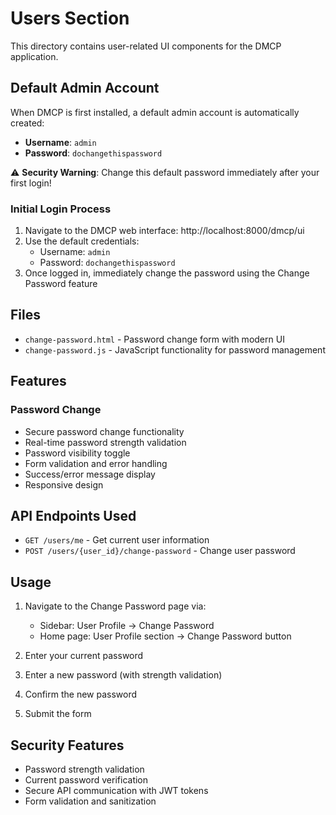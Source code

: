 # Users Section

This directory contains user-related UI components for the DMCP application.

## Default Admin Account

When DMCP is first installed, a default admin account is automatically created:

- **Username**: `admin`
- **Password**: `dochangethispassword`

⚠️ **Security Warning**: Change this default password immediately after your first login!

### Initial Login Process

1. Navigate to the DMCP web interface: http://localhost:8000/dmcp/ui
2. Use the default credentials:
   - Username: `admin`
   - Password: `dochangethispassword`
3. Once logged in, immediately change the password using the Change Password feature

## Files

- `change-password.html` - Password change form with modern UI
- `change-password.js` - JavaScript functionality for password management

## Features

### Password Change
- Secure password change functionality
- Real-time password strength validation
- Password visibility toggle
- Form validation and error handling
- Success/error message display
- Responsive design

## API Endpoints Used

- `GET /users/me` - Get current user information
- `POST /users/{user_id}/change-password` - Change user password

## Usage

1. Navigate to the Change Password page via:
   - Sidebar: User Profile → Change Password
   - Home page: User Profile section → Change Password button

2. Enter your current password
3. Enter a new password (with strength validation)
4. Confirm the new password
5. Submit the form

## Security Features

- Password strength validation
- Current password verification
- Secure API communication with JWT tokens
- Form validation and sanitization
